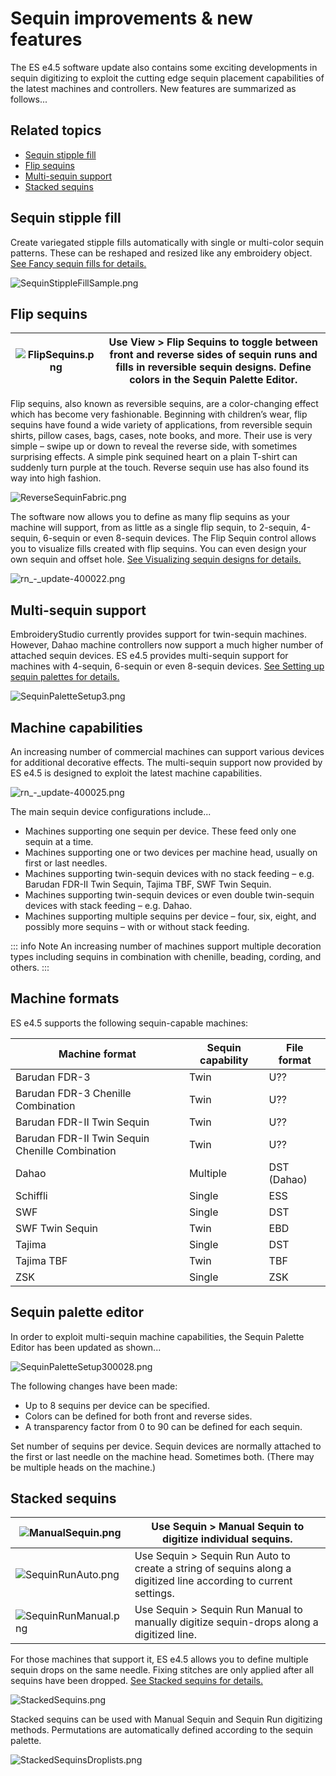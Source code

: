 # Sequin improvements & new features

The ES e4.5 software update also contains some exciting developments in sequin digitizing to exploit the cutting edge sequin placement capabilities of the latest machines and controllers. New features are summarized as follows...

## Related topics

- [Sequin stipple fill](#XREF_12530_Sequin_stipple_fill)
- [Flip sequins](#XREF_79791_Flip_sequins)
- [Multi-sequin support](#XREF_88292_Multi_sequin)
- [Stacked sequins](#XREF_10107_Stacked_sequins)

## Sequin stipple fill

Create variegated stipple fills automatically with single or multi-color sequin patterns. These can be reshaped and resized like any embroidery object. [See Fancy sequin fills for details.](../../Applied/sequin_advanced/Fancy_sequin_fills)

![SequinStippleFillSample.png](assets/SequinStippleFillSample.png)

## Flip sequins

| ![FlipSequins.png](assets/FlipSequins.png) | Use View > Flip Sequins to toggle between front and reverse sides of sequin runs and fills in reversible sequin designs. Define colors in the Sequin Palette Editor. |
| ------------------------------------------ | -------------------------------------------------------------------------------------------------------------------------------------------------------------------- |

Flip sequins, also known as reversible sequins, are a color-changing effect which has become very fashionable. Beginning with children’s wear, flip sequins have found a wide variety of applications, from reversible sequin shirts, pillow cases, bags, cases, note books, and more. Their use is very simple – swipe up or down to reveal the reverse side, with sometimes surprising effects. A simple pink sequined heart on a plain T-shirt can suddenly turn purple at the touch. Reverse sequin use has also found its way into high fashion.

![ReverseSequinFabric.png](assets/ReverseSequinFabric.png)

The software now allows you to define as many flip sequins as your machine will support, from as little as a single flip sequin, to 2-sequin, 4-sequin, 6-sequin or even 8-sequin devices. The Flip Sequin control allows you to visualize fills created with flip sequins. You can even design your own sequin and offset hole. [See Visualizing sequin designs for details.](../../Applied/sequin_basics/Visualizing_sequin_designs)

![rn_-_update-400022.png](assets/rn_-_update-400022.png)

## Multi-sequin support

EmbroideryStudio currently provides support for twin-sequin machines. However, Dahao machine controllers now support a much higher number of attached sequin devices. ES e4.5 provides multi-sequin support for machines with 4-sequin, 6-sequin or even 8-sequin devices. [See Setting up sequin palettes for details.](../../Applied/sequin_basics/Setting_up_sequin_palettes)

![SequinPaletteSetup3.png](assets/SequinPaletteSetup3.png)

## Machine capabilities

An increasing number of commercial machines can support various devices for additional decorative effects. The multi-sequin support now provided by ES e4.5 is designed to exploit the latest machine capabilities.

![rn_-_update-400025.png](assets/rn_-_update-400025.png)

The main sequin device configurations include...

- Machines supporting one sequin per device. These feed only one sequin at a time.
- Machines supporting one or two devices per machine head, usually on first or last needles.
- Machines supporting twin-sequin devices with no stack feeding – e.g. Barudan FDR-II Twin Sequin, Tajima TBF, SWF Twin Sequin.
- Machines supporting twin-sequin devices or even double twin-sequin devices with stack feeding – e.g. Dahao.
- Machines supporting multiple sequins per device – four, six, eight, and possibly more sequins – with or without stack feeding.

::: info Note
An increasing number of machines support multiple decoration types including sequins in combination with chenille, beading, cording, and others.
:::

## Machine formats

ES e4.5 supports the following sequin-capable machines:

| Machine format                                  | Sequin capability | File format |
| ----------------------------------------------- | ----------------- | ----------- |
| Barudan FDR-3                                   | Twin              | U??         |
| Barudan FDR-3 Chenille Combination              | Twin              | U??         |
| Barudan FDR-II Twin Sequin                      | Twin              | U??         |
| Barudan FDR-II Twin Sequin Chenille Combination | Twin              | U??         |
| Dahao                                           | Multiple          | DST (Dahao) |
| Schiffli                                        | Single            | ESS         |
| SWF                                             | Single            | DST         |
| SWF Twin Sequin                                 | Twin              | EBD         |
| Tajima                                          | Single            | DST         |
| Tajima TBF                                      | Twin              | TBF         |
| ZSK                                             | Single            | ZSK         |

## Sequin palette editor

In order to exploit multi-sequin machine capabilities, the Sequin Palette Editor has been updated as shown...

![SequinPaletteSetup300028.png](assets/SequinPaletteSetup300028.png)

The following changes have been made:

- Up to 8 sequins per device can be specified.
- Colors can be defined for both front and reverse sides.
- A transparency factor from 0 to 90 can be defined for each sequin.

Set number of sequins per device. Sequin devices are normally attached to the first or last needle on the machine head. Sometimes both. (There may be multiple heads on the machine.)

## Stacked sequins

| ![ManualSequin.png](assets/ManualSequin.png)       | Use Sequin > Manual Sequin to digitize individual sequins.                                                       |
| -------------------------------------------------- | ---------------------------------------------------------------------------------------------------------------- |
| ![SequinRunAuto.png](assets/SequinRunAuto.png)     | Use Sequin > Sequin Run Auto to create a string of sequins along a digitized line according to current settings. |
| ![SequinRunManual.png](assets/SequinRunManual.png) | Use Sequin > Sequin Run Manual to manually digitize sequin-drops along a digitized line.                         |

For those machines that support it, ES e4.5 allows you to define multiple sequin drops on the same needle. Fixing stitches are only applied after all sequins have been dropped. [See Stacked sequins for details.](../../Applied/sequin_basics/Stacked_sequins)

![StackedSequins.png](assets/StackedSequins.png)

Stacked sequins can be used with Manual Sequin and Sequin Run digitizing methods. Permutations are automatically defined according to the sequin palette.

![StackedSequinsDroplists.png](assets/StackedSequinsDroplists.png)
